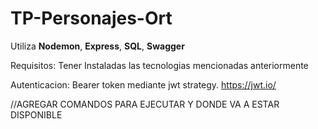 # TP-Personajes-Ort
Utiliza **Nodemon**, **Express**, **SQL**, **Swagger**

Requisitos: Tener Instaladas las tecnologias mencionadas anteriormente

Autenticacion: Bearer token mediante jwt strategy. https://jwt.io/ 



//AGREGAR COMANDOS PARA EJECUTAR Y DONDE VA A ESTAR DISPONIBLE
